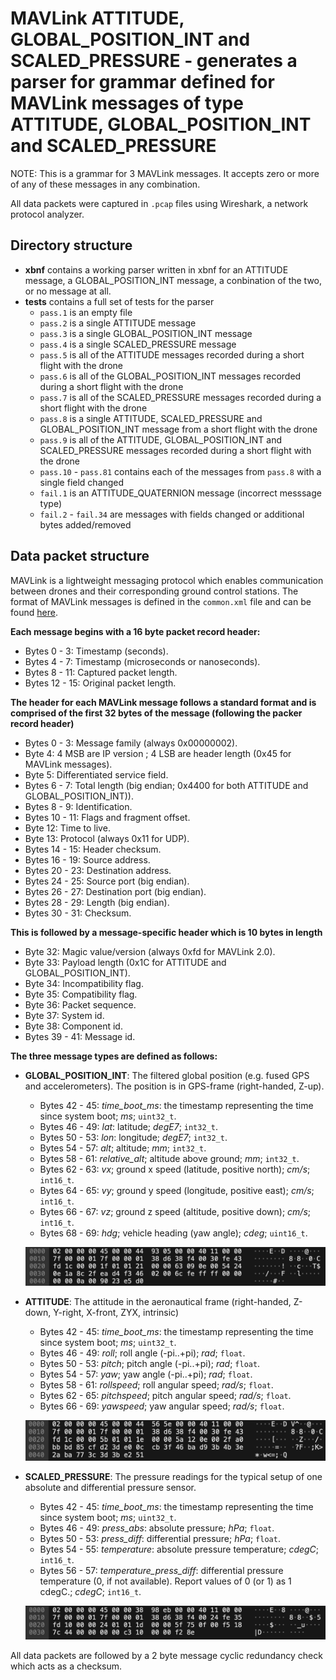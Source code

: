# MAVLink ATTITUDE, GLOBAL\_POSITION\_INT and SCALED_PRESSURE - generates a parser for grammar defined for MAVLink messages of type ATTITUDE, GLOBAL\_POSITION\_INT and SCALED\_PRESSURE

NOTE: This is a grammar for 3 MAVLink messages. It accepts zero or more of any of these messages in any combination.

All data packets were captured in `.pcap` files using Wireshark, a network protocol analyzer.

## Directory structure

* **xbnf** contains a working parser written in xbnf for an ATTITUDE message, a GLOBAL\_POSITION\_INT message, a conbination of the two, or no message at all.
* **tests** contains a full set of tests for the parser
  * `pass.1` is an empty file
  * `pass.2` is a single ATTITUDE message
  * `pass.3` is a single GLOBAL\_POSITION\_INT message
  * `pass.4` is a single SCALED\_PRESSURE message
  * `pass.5` is all of the ATTITUDE messages recorded during a short flight with the drone
  * `pass.6` is all of the GLOBAL\_POSITION\_INT messages recorded during a short flight with the drone
  * `pass.7` is all of the SCALED_PRESSURE messages recorded during a short flight with the drone
  * `pass.8` is a single ATTITUDE, SCALED_PRESSURE and GLOBAL\_POSITION\_INT message from a short flight with the drone
  * `pass.9` is all of the ATTITUDE, GLOBAL\_POSITION\_INT and SCALED_PRESSURE messages recorded during a short flight with the drone
  * `pass.10` - `pass.81` contains each of the messages from `pass.8` with a single field changed
  * `fail.1` is an ATTITUDE_QUATERNION message (incorrect messsage type)
  * `fail.2` - `fail.34` are messages with fields changed or additional bytes added/removed

## Data packet structure
MAVLink is a lightweight messaging protocol which enables communication between drones and their corresponding ground control stations.
The format of MAVLink messages is defined in the `common.xml` file and can be found [here](https://mavlink.io/en/messages/common.html).

**Each message begins with a 16 byte packet record header:**
  
* Bytes 0 - 3: Timestamp (seconds).
* Bytes 4 - 7: Timestamp (microseconds or nanoseconds).
* Bytes 8 - 11: Captured packet length.
* Bytes 12 - 15: Original packet length.
  
**The header for each MAVLink message follows a standard format and is comprised of the first 32 bytes of the message (following the packer record header)**

* Bytes 0 - 3: Message family (always 0x00000002).
* Byte 4: 4 MSB are IP version ; 4 LSB are header length (0x45 for MAVLink messages).
* Byte 5: Differentiated service field.
* Bytes 6 - 7: Total length (big endian; 0x4400 for both ATTITUDE and GLOBAL\_POSITION\_INT)).
* Bytes 8 - 9: Identification.
* Bytes 10 - 11: Flags and fragment offset.
* Byte 12: Time to live.
* Byte 13: Protocol (always 0x11 for UDP).
* Bytes 14 - 15: Header checksum.
* Bytes 16 - 19: Source address.
* Bytes 20 - 23: Destination address.
* Bytes 24 - 25: Source port (big endian).
* Bytes 26 - 27: Destination port (big endian).
* Bytes 28 - 29: Length (big endian).
* Bytes 30 - 31: Checksum.

**This is followed by a message-specific header which is 10 bytes in length**

* Byte 32: Magic value/version (always 0xfd for MAVLink 2.0).
* Byte 33: Payload length (0x1C for ATTITUDE and GLOBAL\_POSITION\_INT).
* Byte 34: Incompatibility flag.
* Byte 35: Compatibility flag.
* Byte 36: Packet sequence.
* Byte 37: System id.
* Byte 38: Component id.
* Bytes 39 - 41: Message id.

**The three message types are defined as follows:**

* **GLOBAL_POSITION_INT**: The filtered global position (e.g. fused GPS and accelerometers). The position is in GPS-frame (right-handed, Z-up).
  * Bytes 42 - 45: *time_boot_ms*: the timestamp representing the time since system boot; *ms*; `uint32_t`.
  * Bytes 46 - 49: *lat*: latitude; *degE7*; `int32_t`.
  * Bytes 50 - 53: *lon*: longitude; *degE7*; `int32_t`.
  * Bytes 54 - 57: *alt*; altitude; *mm*; `int32_t`.
  * Bytes 58 - 61: *relative_alt*; altitude above ground; *mm*; `int32_t`.
  * Bytes 62 - 63: *vx*; ground x speed (latitude, positive north); *cm/s*; `int16_t`.
  * Bytes 64 - 65: *vy*; ground y speed (longitude, positive east); *cm/s*; `int16_t`.
  * Bytes 66 - 67: *vz*; ground z speed (altitude, positive down); *cm/s*; `int16_t`.
  * Bytes 68 - 69: *hdg*; vehicle heading (yaw angle); *cdeg*; `uint16_t`.
  
  ![GLOBAL_POSITION_INT](./.images/GPIImage.jpg)
  
* **ATTITUDE**: The attitude in the aeronautical frame (right-handed, Z-down, Y-right, X-front, ZYX, intrinsic)
  * Bytes 42 - 45: *time_boot_ms*: the timestamp representing the time since system boot; *ms*; `uint32_t`.
  * Bytes 46 - 49: *roll*; roll angle (-pi..+pi); *rad*; `float`.
  * Bytes 50 - 53: *pitch*; pitch angle (-pi..+pi); *rad*; `float`.
  * Bytes 54 - 57: *yaw*; yaw angle (-pi..+pi); *rad*; `float`.
  * Bytes 58 - 61: *rollspeed*; roll angular speed; *rad/s*; `float`.
  * Bytes 62 - 65: *pitchspeed*; pitch angular speed; *rad/s*; `float`.
  * Bytes 66 - 69: *yawspeed*; yaw angular speed; *rad/s*; `float`.
  
  ![GLOBAL_POSITION_INT](./.images/AttitudeImage.jpg)

* **SCALED_PRESSURE**: The pressure readings for the typical setup of one absolute and differential pressure sensor.
  * Bytes 42 - 45: *time_boot_ms*: the timestamp representing the time since system boot; *ms*; `uint32_t`.
  * Bytes 46 - 49: *press_abs*: absolute pressure; *hPa*; `float`.
  * Bytes 50 - 53: *press_diff*: differential pressure; *hPa*; `float`.
  * Bytes 54 - 55: *temperature*: absolute pressure temperature; *cdegC*; `int16_t`.
  * Bytes 56 - 57: *temperature_press_diff*: differential pressure temperature (0, if not available). Report values of 0 (or 1) as 1 cdegC.; *cdegC*; `int16_t`.

  ![SCALED_PRESSURE](./.images/SPImage.jpg)

All data packets are followed by a 2 byte message cyclic redundancy check which acts as a checksum.
